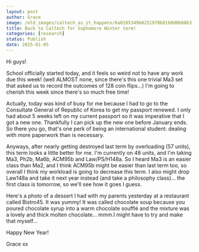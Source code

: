 ```yaml
---
layout: post
author: Grace
image: /old_images/caltech_as_it_happens/6a0105349b8251970b01b8d0b88b3f970c.jpg
title: Back to Caltech for Sophomore Winter term! 
categories: [research]
status: Publish
date: 2015-01-05
---
```



Hi guys!

School officially started today, and it feels so weird not to have any work due this week! (well ALMOST none, since there's this one trivial Ma3 set that asked us to record the outcomes of 128 coin flips...) I'm going to cherish this week since there's so much free time!

Actually, today was kind of busy for me because I had to go to the Consultate General of Republic of Korea to get my passport renewed. I only had about 5 weeks left on my current passport so it was imperative that I got a new one. Thankfully I can pick up the new one before January ends. So there you go, that's one perk of being an international student: dealing with more paperwork than is necessary.

Anyways, after nearly getting destroyed last term by overloading (57 units), this term looks a little better for me. I'm currently on 48 units, and I'm taking Ma3, Ph2b, Ma6b, ACM95b and Law/PS/H148a. So I heard Ma3 is an easier class than Ma2, and I think ACM95b might be easier than last term too, so overall I think my workload is going to decrease this term. I also might drop Law148a and take it next year instead (and take a philosophy class)... the first class is tomorrow, so we'll see how it goes I guess.

Here's a photo of a dessert I had with my parents yesterday at a restaurant called Bistro45. It was yummy! It was called chocolate soup because you poured chocolate syrup into a warm chocolate soufflé and the mixture was a lovely and thick molten chocolate... mmm.I might have to try and make that myself...

Happy New Year!

Grace xx

